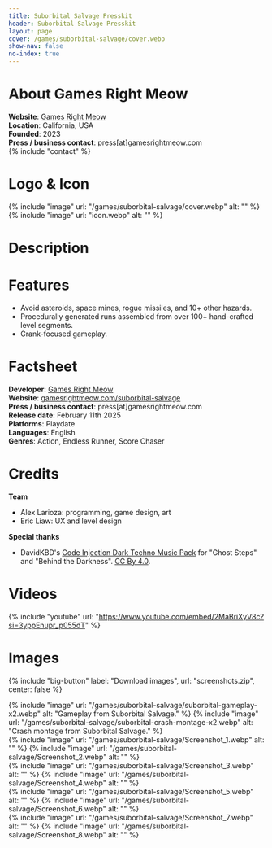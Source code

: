 ```yaml
---
title: Suborbital Salvage Presskit
header: Suborbital Salvage Presskit
layout: page
cover: /games/suborbital-salvage/cover.webp
show-nav: false
no-index: true
---
```


<!-- TODO: turn this into a reuseable include for other games -->
# About Games Right Meow
**Website**: [Games Right Meow](gamesrightmeow.com)  
**Location**: California, USA  
**Founded**: 2023  
**Press / business contact**: press[at]gamesrightmeow.com  
{% include "contact" %}

# Logo & Icon

{% include "image" url: "/games/suborbital-salvage/cover.webp" alt: "" %}
{% include "image" url: "icon.webp" alt: "" %}

# Description

# Features
- Avoid asteroids, space mines, rogue missiles, and 10+ other hazards.
- Procedurally generated runs assembled from over 100+ hand-crafted level segments.
- Crank-focused gameplay.

# Factsheet
**Developer**: [Games Right Meow](gamesrightmeow.com)  
**Website**: [gamesrightmeow.com/suborbital-salvage](/games/suborbital-salvage)  
**Press / business contact**: press[at]gamesrightmeow.com  
**Release date**: February 11th 2025  
**Platforms**: Playdate  
**Languages**: English  
**Genres**: Action, Endless Runner, Score Chaser  

<!-- # Reviews -->

# Credits
__Team__
- Alex Larioza: programming, game design, art
- Eric Liaw: UX and level design

__Special thanks__
- DavidKBD's [Code Injection Dark Techno Music Pack](https://davidkbd.itch.io/code-injection-dark-techno-music-pack) for "Ghost Steps" and "Behind the Darkness". [CC By 4.0](https://creativecommons.org/licenses/by/4.0).

# Videos

{% include "youtube" url: "https://www.youtube.com/embed/2MaBriXyV8c?si=3yppEnupr_p055dT" %}

# Images
{% include "big-button" label: "Download images", url: "screenshots.zip", center: false %}

<div class="flex gap-2">
  {% include "image" url: "/games/suborbital-salvage/suborbital-gameplay-x2.webp" alt: "Gameplay from Suborbital Salvage." %}
  {% include "image" url: "/games/suborbital-salvage/suborbital-crash-montage-x2.webp" alt: "Crash montage from Suborbital Salvage." %}
</div>

<div class="flex gap-2">
  {% include "image" url: "/games/suborbital-salvage/Screenshot_1.webp" alt: "" %}
  {% include "image" url: "/games/suborbital-salvage/Screenshot_2.webp" alt: "" %}
</div>

<div class="flex gap-2">
  {% include "image" url: "/games/suborbital-salvage/Screenshot_3.webp" alt: "" %}
  {% include "image" url: "/games/suborbital-salvage/Screenshot_4.webp" alt: "" %}
</div>

<div class="flex gap-2">
  {% include "image" url: "/games/suborbital-salvage/Screenshot_5.webp" alt: "" %}
  {% include "image" url: "/games/suborbital-salvage/Screenshot_6.webp" alt: "" %}
</div>

<div class="flex gap-2">
  {% include "image" url: "/games/suborbital-salvage/Screenshot_7.webp" alt: "" %}
  {% include "image" url: "/games/suborbital-salvage/Screenshot_8.webp" alt: "" %}
</div>
